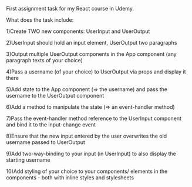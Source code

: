 First assignment task for my React course in Udemy.

What does the task include:

1)Create TWO new components: UserInput and UserOutput

2)UserInput should hold an input element, UserOutput two paragraphs

3)Output multiple UserOutput components in the App component (any paragraph texts of your choice)

4)Pass a username (of your choice) to UserOutput via props and display it there

5)Add state to the App component (=> the username) and pass the username to the UserOutput component

6)Add a method to manipulate the state (=> an event-handler method)

7)Pass the event-handler method reference to the UserInput component and bind it to the input-change event

8)Ensure that the new input entered by the user overwrites the old username passed to UserOutput

9)Add two-way-binding to your input (in UserInput) to also display the starting username

10)Add styling of your choice to your components/ elements in the components - both with inline styles and stylesheets